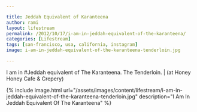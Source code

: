 ```yaml
---

title: Jeddah Equivalent of Karanteena 
author: rami
layout: lifestream 
permalink: /2012/10/17/i-am-in-jeddah-equivalent-of-the-karanteena/
categories: [Lifestream]
tags: [san-francisco, usa, california, instagram] 
image: i-am-in-jeddah-equivalent-of-the-karanteena-tenderloin.jpg

---
```


I am in #Jeddah equivalent of The Karanteena. The Tenderloin. | (at Honey Honey Cafe & Crepery)

{% include image.html url="/assets/images/content/lifestream/i-am-in-jeddah-equivalent-of-the-karanteena-tenderloin.jpg" description="I Am In Jeddah Equivalent Of The Karanteena" %}


